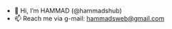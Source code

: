 - 👋 Hi, I’m HAMMAD (@hammadshub)
- 📫 Reach me via g-mail: hammadsweb@gmail.com

<!---
hammadshub/hammadshub is a ✨ special ✨ repository because its `README.md` (this file) appears on your GitHub profile.
You can click the Preview link to take a look at your changes.
--->
